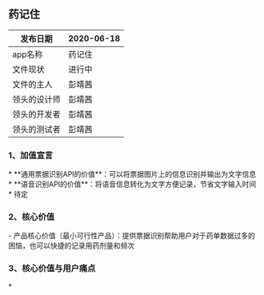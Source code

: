 ## 药记住



|  发布日期 | 2020-06-18 |
 | -- | -- |
 |  app名称 | 药记住 |
 |  文件现状 | 进行中 |
 |  文件的主人 | 彭靖茜|
 |  领头的设计师 | 彭靖茜 |
 |  领头的开发者 | 彭靖茜 |
 |  领头的测试者 | 彭靖茜 |




<h3 id="chapter1">1、加值宣言</h3>
* **通用票据识别API的价值**：可以将票据图片上的信息识别并输出为文字信息  
* **语音识别API的价值**：将语音信息转化为文字方便记录，节省文字输入时间  
* 待定
<h3 id="chapter2">2、核心价值</h3>
- 产品核心价值（最小可行性产品）：提供票据识别帮助用户对于药单数据过多的困恼，也可以快捷的记录用药剂量和频次
<h3 id="chapter3">3、核心价值与用户痛点</h3>
* 
